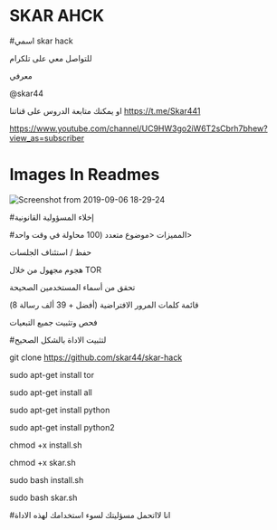 # SKAR AHCK

#اسمي skar hack
 
   للتواصل معي على تلكرام 
   
   معرفي 
   
   @skar44
   
  او يمكنك متابعة الدروس على قناتنا
  https://t.me/Skar441
  
   
   https://www.youtube.com/channel/UC9HW3go2iW6T2sCbrh7bhew?view_as=subscriber
   
   #  Images In Readmes
   
  ![Screenshot from 2019-09-06 18-29-24](https://user-images.githubusercontent.com/54996997/64490799-cc559480-d22e-11e9-99a1-ce863282d88b.png)


   
   
   #إخلاء المسؤولية القانونية
   
   #المميزات
     <موضوع متعدد (100 محاولة في وقت واحد>
      
   حفظ / استئناف الجلسات
   
   هجوم مجهول من خلال TOR


تحقق من أسماء المستخدمين الصحيحة


قائمة كلمات المرور الافتراضية (أفضل + 39 ألف رسالة 8)


فحص وتثبيت جميع التبعيات

   
   #لتثبيت الاداة بالشكل الصحيح
   
   git clone https://github.com/skar44/skar-hack
   
 
 
   sudo apt-get install tor
   
  sudo apt-get install all
   
  sudo apt-get install python
   
   sudo apt-get install python2
   
  chmod +x install.sh
   
   chmod +x skar.sh
   
  sudo bash install.sh
   
  sudo bash skar.sh
   
   #انا لااتحمل مسؤليتك لسوء استخدامك لهذه الاداة 

